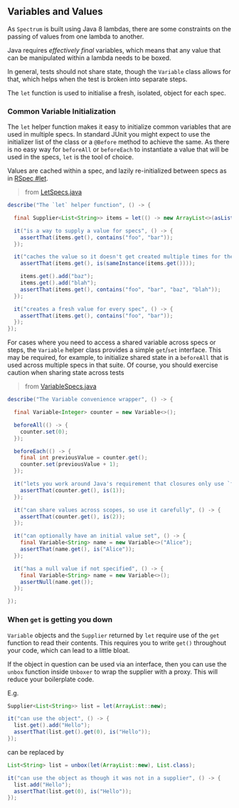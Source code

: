 ## Variables and Values

As `Spectrum` is built using Java 8 lambdas, there are some constraints on the passing of values
from one lambda to another.

Java requires _effectively final_ variables, which means that any value that can be manipulated
within a lambda needs to be boxed.

In general, tests should not share state, though the `Variable` class allows for that, which helps
when the test is broken into separate steps.

The `let` function is used to initialise a fresh, isolated, object for each spec.

### Common Variable Initialization

The `let` helper function makes it easy to initialize common variables that are used in multiple specs. In standard JUnit you might expect to use the initializer list of the class or a `@Before`	method to achieve the same. As there is no easy way for `beforeAll` or `beforeEach` to instantiate a value that will be used in the specs, `let` is the tool of choice.

Values are cached within a spec, and lazily re-initialized between specs as in [RSpec #let](http://rspec.info/documentation/3.5/rspec-core/RSpec/Core/MemoizedHelpers/ClassMethods.html#let-instance_method).

> from [LetSpecs.java](../src/test/java/specs/LetSpecs.java)

```java
describe("The `let` helper function", () -> {

  final Supplier<List<String>> items = let(() -> new ArrayList<>(asList("foo", "bar")));

  it("is a way to supply a value for specs", () -> {
    assertThat(items.get(), contains("foo", "bar"));
  });

  it("caches the value so it doesn't get created multiple times for the same spec", () -> {
    assertThat(items.get(), is(sameInstance(items.get())));

    items.get().add("baz");
    items.get().add("blah");
    assertThat(items.get(), contains("foo", "bar", "baz", "blah"));
  });

  it("creates a fresh value for every spec", () -> {
    assertThat(items.get(), contains("foo", "bar"));
  });
});
```

For cases where you need to access a shared variable across specs or steps, the `Variable` helper class provides a simple `get`/`set` interface. This may be required, for example, to initialize shared state in a `beforeAll` that is used across multiple specs in that suite. Of course, you should exercise caution when sharing state across tests

> from [VariableSpecs.java](../src/test/java/specs/VariableSpecs.java)

```java
describe("The Variable convenience wrapper", () -> {

  final Variable<Integer> counter = new Variable<>();

  beforeAll(() -> {
    counter.set(0);
  });

  beforeEach(() -> {
    final int previousValue = counter.get();
    counter.set(previousValue + 1);
  });

  it("lets you work around Java's requirement that closures only use `final` variables", () -> {
    assertThat(counter.get(), is(1));
  });

  it("can share values across scopes, so use it carefully", () -> {
    assertThat(counter.get(), is(2));
  });

  it("can optionally have an initial value set", () -> {
    final Variable<String> name = new Variable<>("Alice");
    assertThat(name.get(), is("Alice"));
  });

  it("has a null value if not specified", () -> {
    final Variable<String> name = new Variable<>();
    assertNull(name.get());
  });

});
```

### When `get` is getting you down

`Variable` objects and the `Supplier` returned by `let` require use of the `get` function to read their contents. This requires you to write 	`get()` throughout
your code, which can lead to a little bloat.

If the object in question can be used via an interface, then you can use the `unbox` function inside `Unboxer` to wrap the supplier with a proxy. This will reduce your boilerplate code.

E.g.

```java
Supplier<List<String>> list = let(ArrayList::new);

it("can use the object", () -> {
  list.get().add("Hello");
  assertThat(list.get().get(0), is("Hello"));
});
```

can be replaced by

```java
List<String> list = unbox(let(ArrayList::new), List.class);

it("can use the object as though it was not in a supplier", () -> {
  list.add("Hello");
  assertThat(list.get(0), is("Hello"));
});
```
